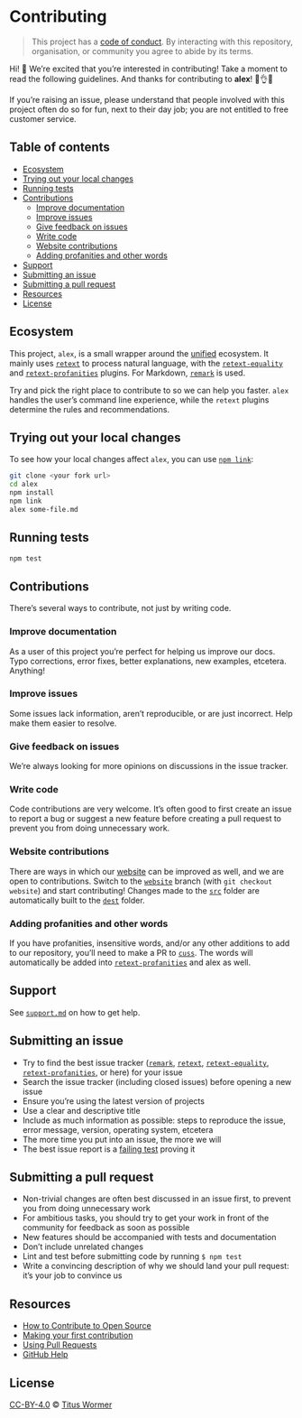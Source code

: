 # Contributing

> This project has a [code of conduct][coc].
> By interacting with this repository, organisation, or community you agree to
> abide by its terms.

Hi!  👋
We’re excited that you’re interested in contributing!
Take a moment to read the following guidelines.
And thanks for contributing to **alex**!  👏👌✨

If you’re raising an issue, please understand that people involved with this
project often do so for fun, next to their day job; you are not entitled to
free customer service.

## Table of contents

*   [Ecosystem](#ecosystem)
*   [Trying out your local changes](#trying-out-your-local-changes)
*   [Running tests](#running-tests)
*   [Contributions](#contributions)
    *   [Improve documentation](#improve-documentation)
    *   [Improve issues](#improve-issues)
    *   [Give feedback on issues](#give-feedback-on-issues)
    *   [Write code](#write-code)
    *   [Website contributions](#website-contributions)
    *   [Adding profanities and other words](#adding-profanities-and-other-words)
*   [Support](#support)
*   [Submitting an issue](#submitting-an-issue)
*   [Submitting a pull request](#submitting-a-pull-request)
*   [Resources](#resources)
*   [License](#license)

## Ecosystem

This project, `alex`, is a small wrapper around the [unified][] ecosystem.
It mainly uses [`retext`][retext] to process natural language, with the
[`retext-equality`][equality] and [`retext-profanities`][profanities] plugins.
For Markdown, [`remark`][remark] is used.

Try and pick the right place to contribute to so we can help you faster.
`alex` handles the user’s command line experience, while the `retext` plugins
determine the rules and recommendations.

## Trying out your local changes

To see how your local changes affect `alex`, you can use [`npm link`][npm-link]:

```sh
git clone <your fork url>
cd alex
npm install
npm link
alex some-file.md
```

## Running tests

```sh
npm test
```

## Contributions

There’s several ways to contribute, not just by writing code.

### Improve documentation

As a user of this project you’re perfect for helping us improve our docs.
Typo corrections, error fixes, better explanations, new examples, etcetera.
Anything!

### Improve issues

Some issues lack information, aren’t reproducible, or are just incorrect.
Help make them easier to resolve.

### Give feedback on issues

We’re always looking for more opinions on discussions in the issue tracker.

### Write code

Code contributions are very welcome.
It’s often good to first create an issue to report a bug or suggest a new
feature before creating a pull request to prevent you from doing unnecessary
work.

### Website contributions

There are ways in which our [website][] can be improved as well, and we are open
to contributions.
Switch to the [`website`][website-branch] branch (with `git checkout website`)
and start contributing!
Changes made to the [`src`][src-folder] folder are automatically
built to the [`dest`][dest-folder] folder.

### Adding profanities and other words

If you have profanities, insensitive words, and/or any other additions to add
to our repository, you’ll need to make a PR to [`cuss`][cuss].
The words will automatically be added into [`retext-profanities`][profanities]
and alex as well.

## Support

See [`support.md`][support] on how to get help.

## Submitting an issue

*   Try to find the best issue tracker ([`remark`][remark], [`retext`][retext],
    [`retext-equality`][equality], [`retext-profanities`][profanities], or here)
    for your issue
*   Search the issue tracker (including closed issues) before opening a new
    issue
*   Ensure you’re using the latest version of projects
*   Use a clear and descriptive title
*   Include as much information as possible: steps to reproduce the issue,
    error message, version, operating system, etcetera
*   The more time you put into an issue, the more we will
*   The best issue report is a [failing test][unit-test] proving it

## Submitting a pull request

*   Non-trivial changes are often best discussed in an issue first, to prevent
    you from doing unnecessary work
*   For ambitious tasks, you should try to get your work in front of the
    community for feedback as soon as possible
*   New features should be accompanied with tests and documentation
*   Don’t include unrelated changes
*   Lint and test before submitting code by running `$ npm test`
*   Write a convincing description of why we should land your pull request:
    it’s your job to convince us

## Resources

*   [How to Contribute to Open Source](https://opensource.guide/how-to-contribute/)
*   [Making your first contribution](https://medium.com/@vadimdemedes/making-your-first-contribution-de6576ddb190)
*   [Using Pull Requests](https://help.github.com/articles/about-pull-requests/)
*   [GitHub Help](https://help.github.com)

## License

[CC-BY-4.0][license] © [Titus Wormer][author]

<!-- Definitions -->

[license]: https://creativecommons.org/licenses/by/4.0/

[author]: https://wooorm.com

[coc]: https://github.com/get-alex/.github/blob/master/code-of-conduct.md

[unit-test]: https://twitter.com/sindresorhus/status/579306280495357953

[npm-link]: https://docs.npmjs.com/cli/link

[support]: support.md

[cuss]: https://github.com/words/cuss

[unified]: https://github.com/unifiedjs/unified

[remark]: https://github.com/remarkjs/remark

[retext]: https://github.com/retextjs/retext

[equality]: https://github.com/retextjs/retext-equality

[profanities]: https://github.com/retextjs/retext-profanities

[website]: https://alexjs.com

[website-branch]: https://github.com/get-alex/alex/tree/website

[src-folder]: https://github.com/get-alex/alex/tree/website/src

[dest-folder]: https://github.com/get-alex/alex/tree/website/dest
